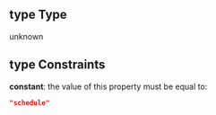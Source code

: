 ## type Type

unknown

## type Constraints

**constant**: the value of this property must be equal to:

```json
"schedule"
```
